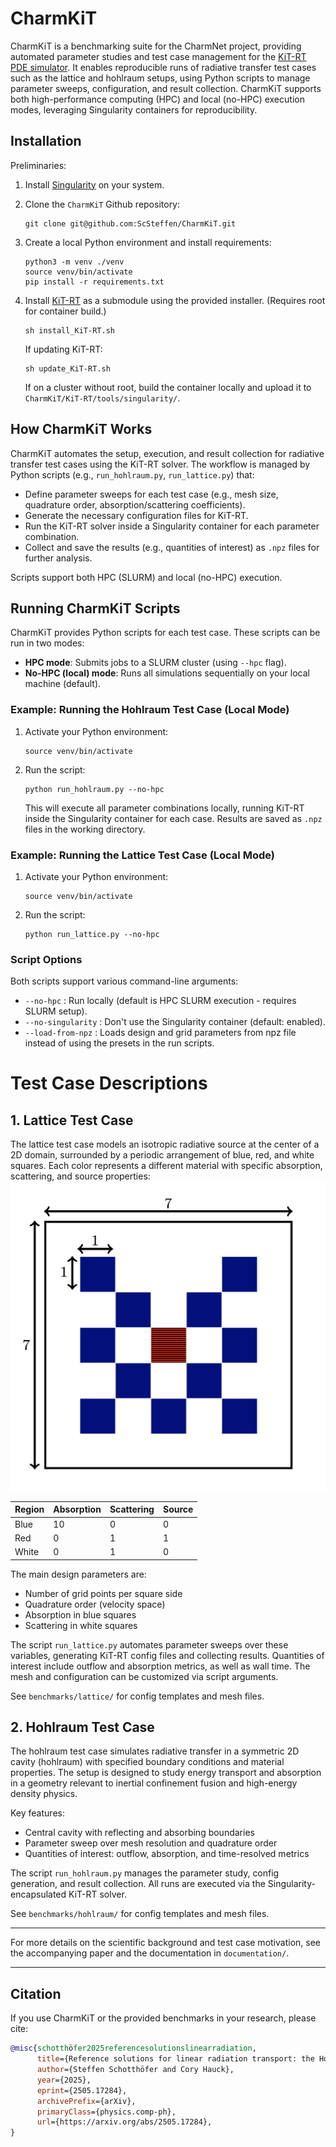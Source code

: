 
# CharmKiT

CharmKiT is a benchmarking suite for the CharmNet project, providing automated parameter studies and test case management for the [KiT-RT PDE simulator](https://kit-rt.readthedocs.io/en/develop/index.html). It enables reproducible runs of radiative transfer test cases such as the lattice and hohlraum setups, using Python scripts to manage parameter sweeps, configuration, and result collection. CharmKiT supports both high-performance computing (HPC) and local (no-HPC) execution modes, leveraging Singularity containers for reproducibility.



## Installation

Preliminaries:

1. Install [Singularity](https://docs.sylabs.io/guides/latest/user-guide/quick_start.html) on your system.

2. Clone the `CharmKiT` Github repository:
   ```
   git clone git@github.com:ScSteffen/CharmKiT.git
   ```

3. Create a local Python environment and install requirements:
   ```
   python3 -m venv ./venv
   source venv/bin/activate
   pip install -r requirements.txt
   ```

4. Install [KiT-RT](https://github.com/CSMMLab/KiT-RT) as a submodule using the provided installer. (Requires root for container build.)
   ```
   sh install_KiT-RT.sh
   ```
   If updating KiT-RT:
   ```
   sh update_KiT-RT.sh
   ```
   If on a cluster without root, build the container locally and upload it to `CharmKiT/KiT-RT/tools/singularity/`.


## How CharmKiT Works

CharmKiT automates the setup, execution, and result collection for radiative transfer test cases using the KiT-RT solver. The workflow is managed by Python scripts (e.g., `run_hohlraum.py`, `run_lattice.py`) that:

- Define parameter sweeps for each test case (e.g., mesh size, quadrature order, absorption/scattering coefficients).
- Generate the necessary configuration files for KiT-RT.
- Run the KiT-RT solver inside a Singularity container for each parameter combination.
- Collect and save the results (e.g., quantities of interest) as `.npz` files for further analysis.

Scripts support both HPC (SLURM) and local (no-HPC) execution. 


## Running CharmKiT Scripts

CharmKiT provides Python scripts for each test case. These scripts can be run in two modes:

- **HPC mode**: Submits jobs to a SLURM cluster (using `--hpc` flag).
- **No-HPC (local) mode**: Runs all simulations sequentially on your local machine (default).

### Example: Running the Hohlraum Test Case (Local Mode)

1. Activate your Python environment:
   ```
   source venv/bin/activate
   ```
2. Run the script:
   ```
   python run_hohlraum.py --no-hpc
   ```
   This will execute all parameter combinations locally, running KiT-RT inside the Singularity container for each case. Results are saved as `.npz` files in the working directory.

### Example: Running the Lattice Test Case (Local Mode)

1. Activate your Python environment:
   ```
   source venv/bin/activate
   ```
2. Run the script:
   ```
   python run_lattice.py --no-hpc
   ```

### Script Options

Both scripts support various command-line arguments:

- `--no-hpc` : Run locally (default is HPC SLURM execution -  requires SLURM setup).
- `--no-singularity` : Don't use the Singularity container (default: enabled).
- `--load-from-npz` : Loads design and grid parameters from npz file instead of using the presets in the run scripts.


# Test Case Descriptions

## 1. Lattice Test Case

The lattice test case models an isotropic radiative source at the center of a 2D domain, surrounded by a periodic arrangement of blue, red, and white squares. Each color represents a different material with specific absorption, scattering, and source properties:
![Lattice test case](documentation/lattice_setup.png)

| Region | Absorption | Scattering | Source |
|--------|------------|------------|--------|
| Blue   | 10         | 0          | 0      |
| Red    | 0          | 1          | 1      |
| White  | 0          | 1          | 0      |

The main design parameters are:
- Number of grid points per square side
- Quadrature order (velocity space)
- Absorption in blue squares
- Scattering in white squares

The script `run_lattice.py` automates parameter sweeps over these variables, generating KiT-RT config files and collecting results. Quantities of interest include outflow and absorption metrics, as well as wall time. The mesh and configuration can be customized via script arguments.

See `benchmarks/lattice/` for config templates and mesh files.

## 2. Hohlraum Test Case

The hohlraum test case simulates radiative transfer in a symmetric 2D cavity (hohlraum) with specified boundary conditions and material properties. The setup is designed to study energy transport and absorption in a geometry relevant to inertial confinement fusion and high-energy density physics.

Key features:
- Central cavity with reflecting and absorbing boundaries
- Parameter sweep over mesh resolution and quadrature order
- Quantities of interest: outflow, absorption, and time-resolved metrics

The script `run_hohlraum.py` manages the parameter study, config generation, and result collection. All runs are executed via the Singularity-encapsulated KiT-RT solver.

See `benchmarks/hohlraum/` for config templates and mesh files.

---


For more details on the scientific background and test case motivation, see the accompanying paper and the documentation in `documentation/`.

---

## Citation

If you use CharmKiT or the provided benchmarks in your research, please cite:

```bibtex
@misc{schotthöfer2025referencesolutionslinearradiation,
      title={Reference solutions for linear radiation transport: the Hohlraum and Lattice benchmarks}, 
      author={Steffen Schotthöfer and Cory Hauck},
      year={2025},
      eprint={2505.17284},
      archivePrefix={arXiv},
      primaryClass={physics.comp-ph},
      url={https://arxiv.org/abs/2505.17284}, 
}
```

